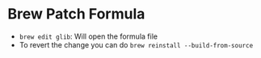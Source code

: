 # Brew Patch Formula

- `brew edit glib`: Will open the formula file
- To revert the change you can do `brew reinstall --build-from-source`

